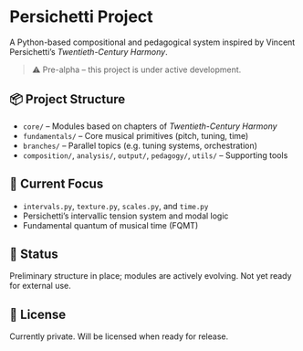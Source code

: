 # Persichetti Project

A Python-based compositional and pedagogical system inspired by Vincent Persichetti’s *Twentieth-Century Harmony*.

> ⚠️ Pre-alpha – this project is under active development.

## 📦 Project Structure

- `core/` – Modules based on chapters of *Twentieth-Century Harmony*
- `fundamentals/` – Core musical primitives (pitch, tuning, time)
- `branches/` – Parallel topics (e.g. tuning systems, orchestration)
- `composition/`, `analysis/`, `output/`, `pedagogy/`, `utils/` – Supporting tools

## 🚧 Current Focus

- `intervals.py`, `texture.py`, `scales.py`, and `time.py`
- Persichetti’s intervallic tension system and modal logic
- Fundamental quantum of musical time (FQMT)

## 🧪 Status

Preliminary structure in place; modules are actively evolving. Not yet ready for external use.

## 📖 License

Currently private. Will be licensed when ready for release.

